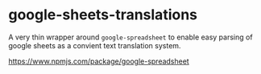 # google-sheets-translations

A very thin wrapper around `google-spreadsheet` to enable easy parsing of google sheets as a convient text translation system.

https://www.npmjs.com/package/google-spreadsheet